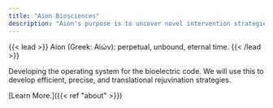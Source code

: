 ```yaml
---
title: "Aion Biosciences"
description: "Aion's purpose is to uncover novel intervention strategies targeting aging."
---
```




{{< lead >}}
Aion (Greek: Αἰών): perpetual, unbound, eternal time. 
{{< /lead >}}

Developing the operating system for the bioelectric code. We will use this to develop efficient, precise, and translational rejuvination strategies. 

[Learn More.]({{< ref "about" >}})


